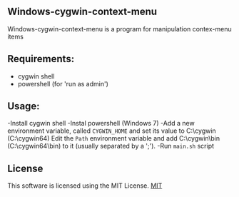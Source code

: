 
## Windows-cygwin-context-menu
Windows-cygwin-context-menu is a program for manipulation contex-menu items

## Requirements:
- cygwin shell
- powershell (for 'run as admin')

## Usage:
-Install cygwin shell
-Instal powershell (Windows 7)
-Add a new environment variable, called `CYGWIN_HOME` and set its value to C:\cygwin (C:\cygwin64)
 Edit the `Path` environment variable and add C:\cygwin\bin (C:\cygwin64\bin) to it (usually separated by a ';').
-Run `main.sh` script 

## License
This software is licensed using the MIT License.  [MIT](https://choosealicense.com/licenses/mit/)